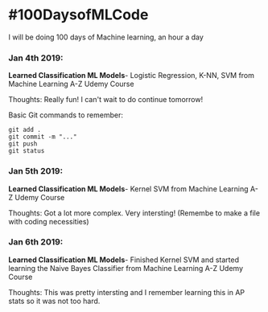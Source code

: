 # #100DaysofMLCode

I will be doing 100 days of Machine learning, an hour a day

### Jan 4th 2019:
   **Learned Classification ML Models**- Logistic Regression, K-NN, SVM from Machine Learning A-Z Udemy Course
   
   Thoughts: Really fun! I can't wait to do continue tomorrow! 
   
  Basic Git commands to remember:
   ```
   git add . 
   git commit -m "..."
   git push
   git status
   ```

### Jan 5th 2019:
   **Learned Classification ML Models**- Kernel SVM from Machine Learning A-Z Udemy Course
   
   Thoughts: Got a lot more complex. Very intersting! (Remembe to make a file with coding necessities)
   
### Jan 6th 2019:
   **Learned Classification ML Models**- Finished Kernel SVM and started learning the Naive Bayes Classifier from Machine Learning A-Z Udemy Course
   
   Thoughts: This was pretty intersting and I remember learning this in AP stats so it was not too hard.
